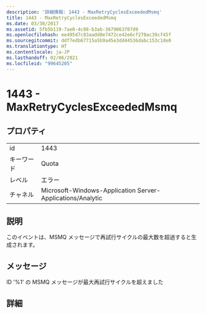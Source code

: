 ```yaml
---
description: '詳細情報: 1443 - MaxRetryCyclesExceededMsmq'
title: 1443 - MaxRetryCyclesExceededMsmq
ms.date: 03/30/2017
ms.assetid: 5fb5b119-7ae0-4c88-b3ab-3679063707d9
ms.openlocfilehash: ee495d7c83aadd0e7472ce42e6cf270ac39cf45f
ms.sourcegitcommit: ddf7edb67715a5b9a45e3dd44536dabc153c1de0
ms.translationtype: HT
ms.contentlocale: ja-JP
ms.lasthandoff: 02/06/2021
ms.locfileid: "99645205"
---
```

# <a name="1443---maxretrycyclesexceededmsmq"></a>1443 - MaxRetryCyclesExceededMsmq

## <a name="properties"></a>プロパティ  
  
|||  
|-|-|  
|id|1443|  
|キーワード|Quota|  
|レベル|エラー|  
|チャネル|Microsoft-Windows-Application Server-Applications/Analytic|  
  
## <a name="description"></a>説明  

 このイベントは、MSMQ メッセージで再試行サイクルの最大数を超過すると生成されます。  
  
## <a name="message"></a>メッセージ  

 ID '%1' の MSMQ メッセージが最大再試行サイクルを超えました  
  
## <a name="details"></a>詳細
